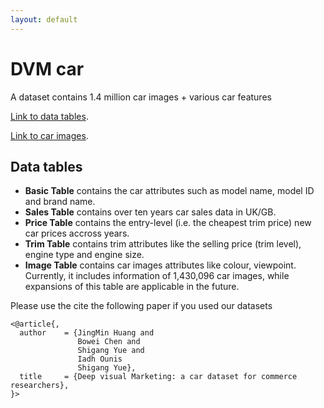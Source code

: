 ```yaml
---
layout: default
---
```


# DVM car


A dataset contains 1.4 million car images + various car features

[Link to data tables](./another-page.html).

[Link to car images](./another-page.html).


## Data tables

*   **Basic Table** contains the car attributes such as model name, model ID and brand name. 
*   **Sales Table** contains over ten years car sales data in UK/GB.
*   **Price Table** contains the entry-level (i.e. the cheapest trim price) new car prices accross years.
*   **Trim Table** contains trim attributes like the selling price (trim level), engine type and engine size.
*   **Image Table** contains car images attributes like colour, viewpoint. Currently, it includes information of 1,430,096 car images, while expansions of this table are applicable in the future.


Please use the cite the following paper if you used our datasets

```
<@article{,
  author    = {JingMin Huang and
               Bowei Chen and
               Shigang Yue and
               Iadh Ounis
               Shigang Yue},
  title     = {Deep visual Marketing: a car dataset for commerce researchers},
}>
```






